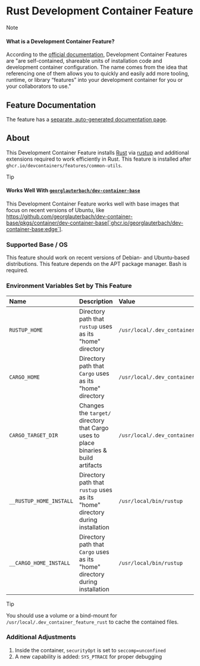 # Rust Development Container Feature

> [!NOTE]
> #### What is a Development Container Feature?
>
> According to the [official documentation](https://containers.dev/implementors/features/), Development Container Features are "are self-contained, shareable units of installation code and development container configuration. The name comes from the idea that referencing one of them allows you to quickly and easily add more tooling, runtime, or library “features” into your development container for you or your collaborators to use."

## Feature Documentation

The feature has a [separate, auto-generated documentation page](./src/rust/README.md).

## About

This Development Container Feature installs [Rust](https://www.rust-lang.org/) via [rustup](https://www.rust-lang.org/tools/install) and additional extensions required to work efficiently in Rust. This feature is installed after `ghcr.io/devcontainers/features/common-utils`.

> [!TIP]
> #### Works Well With [`georglauterbach/dev-container-base`](https://github.com/georglauterbach/dev-container-base)
>
> This Development Container Feature works well with base images that focus on recent versions of Ubuntu, like https://github.com/georglauterbach/dev-container-base/pkgs/container/dev-container-base[`ghcr.io/georglauterbach/dev-container-base:edge`].

### Supported Base / OS

This feature should work on recent versions of Debian- and Ubuntu-based distributions. This feature depends on the APT package manager. Bash is required.

### Environment Variables Set by This Feature

| Name                    | Description                                                                         | Value                                                |
| :---------------------- | :---------------------------------------------------------------------------------- | :--------------------------------------------------- |
| `RUSTUP_HOME`           | Directory path that `rustup` uses as its "home" directory                           | `/usr/local/.dev_container_feature_rust/rustup_home` |
| `CARGO_HOME`            | Directory path that `Cargo` uses as its "home" directory                            | `/usr/local/.dev_container_feature_rust/cargo_home`  |
| `CARGO_TARGET_DIR`      | Changes the `target/` directory that Cargo uses to place binaries & build artifacts | `/usr/local/.dev_container_feature_rust/target`      |
| `__RUSTUP_HOME_INSTALL` | Directory path that `rustup` uses as its "home" directory during installation       | `/usr/local/bin/rustup`                              |
| `__CARGO_HOME_INSTALL`  | Directory path that `Cargo` uses as its "home" directory during installation        | `/usr/local/bin/rustup`                              |

> [!TIP]
> You should use a volume or a bind-mount for `/usr/local/.dev_container_feature_rust` to cache the contained files.

### Additional Adjustments

1. Inside the container, `securityOpt` is set to `seccomp=unconfined`
2. A new capability is added: `SYS_PTRACE` for proper debugging
